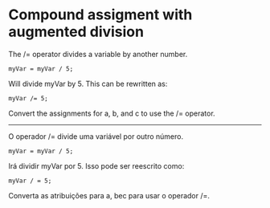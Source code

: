# Compound assigment with augmented division

The /= operator divides a variable by another number.

`myVar = myVar / 5;`

Will divide myVar by 5. This can be rewritten as:

`myVar /= 5;`

Convert the assignments for a, b, and c to use the /= operator.

---

O operador /= divide uma variável por outro número.

`myVar = myVar / 5;`

Irá dividir myVar por 5. Isso pode ser reescrito como:

`myVar / = 5;`

Converta as atribuições para a, bec para usar o operador /=.